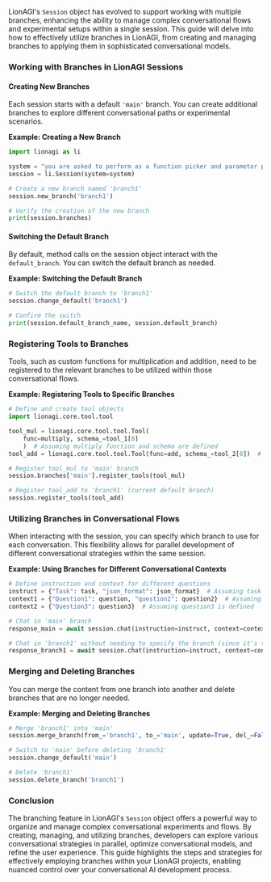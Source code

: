 
LionAGI's `Session` object has evolved to support working with multiple branches, enhancing the ability to manage complex conversational flows and experimental setups within a single session. This guide will delve into how to effectively utilize branches in LionAGI, from creating and managing branches to applying them in sophisticated conversational models.

### Working with Branches in LionAGI Sessions

#### Creating New Branches

Each session starts with a default `'main'` branch. You can create additional branches to explore different conversational paths or experimental scenarios.

**Example: Creating a New Branch**

```python
import lionagi as li

system = "you are asked to perform as a function picker and parameter provider"
session = li.Session(system=system)

# Create a new branch named 'branch1'
session.new_branch('branch1')

# Verify the creation of the new branch
print(session.branches)
```

#### Switching the Default Branch

By default, method calls on the session object interact with the `default_branch`. You can switch the default branch as needed.

**Example: Switching the Default Branch**

```python
# Switch the default branch to 'branch1'
session.change_default('branch1')

# Confirm the switch
print(session.default_branch_name, session.default_branch)
```

### Registering Tools to Branches

Tools, such as custom functions for multiplication and addition, need to be registered to the relevant branches to be utilized within those conversational flows.

**Example: Registering Tools to Specific Branches**

```python
# Define and create tool objects
import lionagi.core.tool.tool

tool_mul = lionagi.core.tool.tool.Tool(
	func=multiply, schema_=tool_1[0]
	)  # Assuming multiply function and schema are defined
tool_add = lionagi.core.tool.tool.Tool(func=add, schema_=tool_2[0])  # Assuming add function and schema are defined

# Register tool_mul to 'main' branch
session.branches['main'].register_tools(tool_mul)

# Register tool_add to 'branch1' (current default branch)
session.register_tools(tool_add)
```

### Utilizing Branches in Conversational Flows

When interacting with the session, you can specify which branch to use for each conversation. This flexibility allows for parallel development of different conversational strategies within the same session.

**Example: Using Branches for Different Conversational Contexts**

```python
# Define instruction and context for different questions
instruct = {"Task": task, "json_format": json_format}  # Assuming task and json_format are defined
context1 = {"Question1": question, "question2": question2}  # Assuming questions are defined
context2 = {"Question3": question3}  # Assuming question3 is defined

# Chat in 'main' branch
response_main = await session.chat(instruction=instruct, context=context1, to_='main', tools=True)

# Chat in 'branch1' without needing to specify the branch (since it's the default)
response_branch1 = await session.chat(instruction=instruct, context=context2, tools=True)
```

### Merging and Deleting Branches

You can merge the content from one branch into another and delete branches that are no longer needed.

**Example: Merging and Deleting Branches**

```python
# Merge 'branch1' into 'main'
session.merge_branch(from_='branch1', to_='main', update=True, del_=False)

# Switch to 'main' before deleting 'branch1'
session.change_default('main')

# Delete 'branch1'
session.delete_branch('branch1')
```

### Conclusion

The branching feature in LionAGI's `Session` object offers a powerful way to organize and manage complex conversational experiments and flows. By creating, managing, and utilizing branches, developers can explore various conversational strategies in parallel, optimize conversational models, and refine the user experience. This guide highlights the steps and strategies for effectively employing branches within your LionAGI projects, enabling nuanced control over your conversational AI development process.
